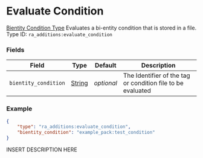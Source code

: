 # Evaluate Condition
[Bientity Condition Type](../bientity_condition_types.md)
Evaluates a bi-entity condition that is stored in a file.
Type ID: `ra_additions:evaluate_condition`
### Fields
Field | Type | Default | Description
------|------|---------|-------------
`bientity_condition` | [String](../data_types/string.md) | _optional_ | The Identifier of the tag or condition file to be evaluated

### Example
```json
{
    "type": "ra_additions:evaluate_condition",
    "bientity_condition": "example_pack:test_condition"
}```
INSERT DESCRIPTION HERE
